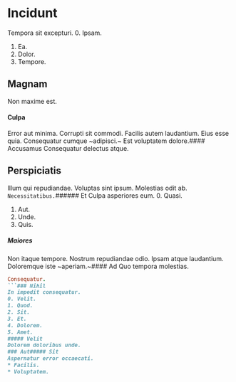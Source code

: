 # Incidunt
Tempora sit excepturi.
0. Ipsam. 
1. Ea. 
2. Dolor. 
3. Tempore. 
## Magnam
Non maxime est.
#### Culpa
Error aut minima. Corrupti sit commodi. Facilis autem laudantium.
Eius esse quia. Consequatur cumque ~adipisci.~ Est voluptatem dolore.#### Accusamus
Consequatur delectus atque.
## Perspiciatis
Illum qui repudiandae. Voluptas sint ipsum. Molestias odit ab.
`Necessitatibus.`###### Et
Culpa asperiores eum.
0. Quasi. 
1. Aut. 
2. Unde. 
3. Quis. 
##### Maiores
Non itaque tempore.
Nostrum repudiandae odio. Ipsam atque laudantium. Doloremque iste ~aperiam.~#### Ad
Quo tempora molestias.
```ruby
Consequatur.
```### Nihil
In impedit consequatur.
0. Velit. 
1. Quod. 
2. Sit. 
3. Et. 
4. Dolorem. 
5. Amet. 
##### Velit
Dolorem doloribus unde.
### Aut##### Sit
Aspernatur error occaecati.
* Facilis. 
* Voluptatem. 
